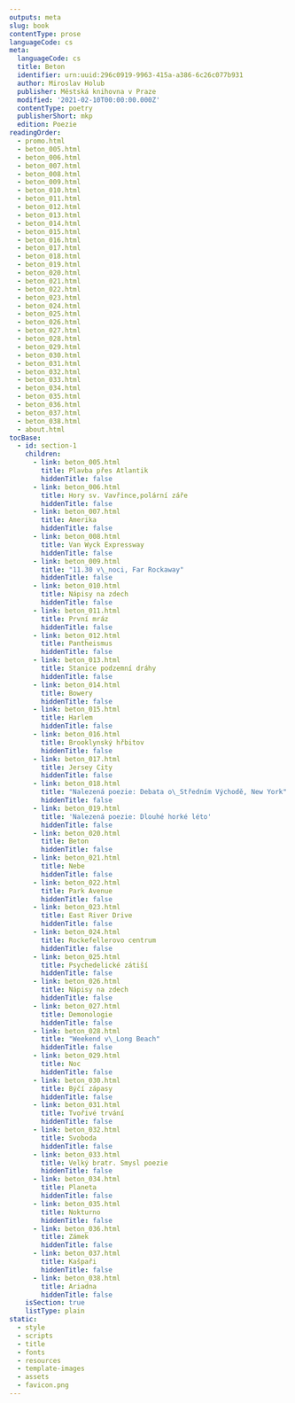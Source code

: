 ```yaml
---
outputs: meta
slug: book
contentType: prose
languageCode: cs
meta:
  languageCode: cs
  title: Beton
  identifier: urn:uuid:296c0919-9963-415a-a386-6c26c077b931
  author: Miroslav Holub
  publisher: Městská knihovna v Praze
  modified: '2021-02-10T00:00:00.000Z'
  contentType: poetry
  publisherShort: mkp
  edition: Poezie
readingOrder:
  - promo.html
  - beton_005.html
  - beton_006.html
  - beton_007.html
  - beton_008.html
  - beton_009.html
  - beton_010.html
  - beton_011.html
  - beton_012.html
  - beton_013.html
  - beton_014.html
  - beton_015.html
  - beton_016.html
  - beton_017.html
  - beton_018.html
  - beton_019.html
  - beton_020.html
  - beton_021.html
  - beton_022.html
  - beton_023.html
  - beton_024.html
  - beton_025.html
  - beton_026.html
  - beton_027.html
  - beton_028.html
  - beton_029.html
  - beton_030.html
  - beton_031.html
  - beton_032.html
  - beton_033.html
  - beton_034.html
  - beton_035.html
  - beton_036.html
  - beton_037.html
  - beton_038.html
  - about.html
tocBase:
  - id: section-1
    children:
      - link: beton_005.html
        title: Plavba přes Atlantik
        hiddenTitle: false
      - link: beton_006.html
        title: Hory sv. Vavřince,polární záře
        hiddenTitle: false
      - link: beton_007.html
        title: Amerika
        hiddenTitle: false
      - link: beton_008.html
        title: Van Wyck Expressway
        hiddenTitle: false
      - link: beton_009.html
        title: "11.30 v\_noci, Far Rockaway"
        hiddenTitle: false
      - link: beton_010.html
        title: Nápisy na zdech
        hiddenTitle: false
      - link: beton_011.html
        title: První mráz
        hiddenTitle: false
      - link: beton_012.html
        title: Pantheismus
        hiddenTitle: false
      - link: beton_013.html
        title: Stanice podzemní dráhy
        hiddenTitle: false
      - link: beton_014.html
        title: Bowery
        hiddenTitle: false
      - link: beton_015.html
        title: Harlem
        hiddenTitle: false
      - link: beton_016.html
        title: Brooklynský hřbitov
        hiddenTitle: false
      - link: beton_017.html
        title: Jersey City
        hiddenTitle: false
      - link: beton_018.html
        title: "Nalezená poezie: Debata o\_Středním Východě, New York"
        hiddenTitle: false
      - link: beton_019.html
        title: 'Nalezená poezie: Dlouhé horké léto'
        hiddenTitle: false
      - link: beton_020.html
        title: Beton
        hiddenTitle: false
      - link: beton_021.html
        title: Nebe
        hiddenTitle: false
      - link: beton_022.html
        title: Park Avenue
        hiddenTitle: false
      - link: beton_023.html
        title: East River Drive
        hiddenTitle: false
      - link: beton_024.html
        title: Rockefellerovo centrum
        hiddenTitle: false
      - link: beton_025.html
        title: Psychedelické zátiší
        hiddenTitle: false
      - link: beton_026.html
        title: Nápisy na zdech
        hiddenTitle: false
      - link: beton_027.html
        title: Demonologie
        hiddenTitle: false
      - link: beton_028.html
        title: "Weekend v\_Long Beach"
        hiddenTitle: false
      - link: beton_029.html
        title: Noc
        hiddenTitle: false
      - link: beton_030.html
        title: Býčí zápasy
        hiddenTitle: false
      - link: beton_031.html
        title: Tvořivé trvání
        hiddenTitle: false
      - link: beton_032.html
        title: Svoboda
        hiddenTitle: false
      - link: beton_033.html
        title: Velký bratr. Smysl poezie
        hiddenTitle: false
      - link: beton_034.html
        title: Planeta
        hiddenTitle: false
      - link: beton_035.html
        title: Nokturno
        hiddenTitle: false
      - link: beton_036.html
        title: Zámek
        hiddenTitle: false
      - link: beton_037.html
        title: Kašpaři
        hiddenTitle: false
      - link: beton_038.html
        title: Ariadna
        hiddenTitle: false
    isSection: true
    listType: plain
static:
  - style
  - scripts
  - title
  - fonts
  - resources
  - template-images
  - assets
  - favicon.png
---
```

